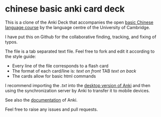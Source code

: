 chinese basic anki card deck
======================

This is a clone of the Anki Deck that accompanies the open [basic Chinese language course](http://www.langcen.cam.ac.uk/opencourseware/cb/chinese_basic.html) by the language centre of the University of Cambridge. 

I have put this on Github for the collaborative finding, tracking, and fixing of typos.

The file is a tab separated text file. Feel free to fork and edit it according to the style guide:
- Every line of the file corresponds to a flash card
- The format of each card/line is: *text on front* TAB *text on back*
- The cards allow for basic html commands

I recommend importing the *.txt* into the [desktop version of Anki](http://ankisrs.net/) and then using the synchronization server by Anki to transfer it to mobile devices. 

See also the [documentation](http://ankisrs.net/docs/manual.html) of Anki.

Feel free to raise any issues and pull requests.
